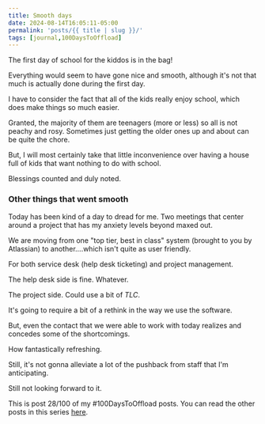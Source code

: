 ```yaml
---
title: Smooth days
date: 2024-08-14T16:05:11-05:00
permalink: 'posts/{{ title | slug }}/'
tags: [journal,100DaysToOffload]
---
```

The first day of school for the kiddos is in the bag!

Everything would seem to have gone nice and smooth, although it's not that much is actually done during the first day.

I have to consider the fact that all of the kids really enjoy school, which does make things so much easier.

Granted, the majority of them are teenagers (more or less) so all is not peachy and rosy. Sometimes just getting the older ones up and about can be quite the chore.

But, I will most certainly take that little inconvenience over having a house full of kids that want nothing to do with school.

Blessings counted and duly noted.

### Other things that went smooth 
Today has been kind of a day to dread for me. Two meetings that center around a project that has my anxiety levels beyond maxed out.

We are moving from one "top tier, best in class" system (brought to you by Atlassian) to another....which isn't quite as user friendly.

For both service desk (help desk ticketing) and project management. 

The help desk side is fine. Whatever.

The project side. Could use a bit of *TLC*.

It's going to require a bit of a rethink in the way we use the software.

But, even the contact that we were able to work with today realizes and concedes some of the shortcomings.

How fantastically refreshing.

Still, it's not gonna alleviate a lot of the pushback from staff that I'm anticipating.

Still not looking forward to it.

This is post 28/100 of my #100DaysToOffload posts. You can read the other posts in this series [here](/tags/100daystooffload).